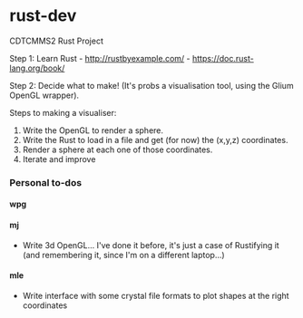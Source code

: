 # rust-dev
CDTCMMS2 Rust Project 

Step 1: Learn Rust - http://rustbyexample.com/
                   - https://doc.rust-lang.org/book/
                   
Step 2: Decide what to make! (It's probs a visualisation tool, using the Glium OpenGL wrapper).

Steps to making a visualiser:

1) Write the OpenGL to render a sphere.
2) Write the Rust to load in a file and get (for now) the (x,y,z) coordinates.
3) Render a sphere at each one of those coordinates.
4) Iterate and improve

### Personal to-dos

#### wpg

#### mj

* Write 3d OpenGL... I've done it before, it's just a case of Rustifying it (and remembering it, since I'm on a different laptop...)

#### mle

* Write interface with some crystal file formats to plot shapes at the right coordinates


